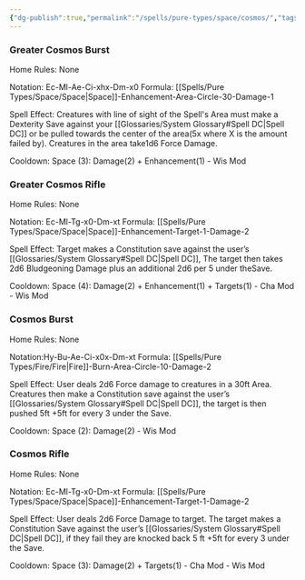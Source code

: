 ```yaml
---
{"dg-publish":true,"permalink":"/spells/pure-types/space/cosmos/","tags":["Spell/Space","Spell/Damage"]}
---
```


### Greater Cosmos Burst
Home Rules: None

Notation: Ec-Ml-Ae-Ci-xhx-Dm-x0
Formula: [[Spells/Pure Types/Space/Space\|Space]]-Enhancement-Area-Circle-30-Damage-1

Spell Effect: 
Creatures with line of sight of the Spell's Area must make a Dexterity Save against your [[Glossaries/System Glossary#Spell DC\|Spell DC]] or be pulled towards the center of the area(5x where X is the amount failed by). Creatures in the area take1d6 Force Damage.

Cooldown: 
Space (3): Damage(2) + Enhancement(1) - Wis Mod

### Greater Cosmos Rifle
Home Rules: None

Notation: Ec-Ml-Tg-x0-Dm-xt
Formula: [[Spells/Pure Types/Space/Space\|Space]]-Enhancement-Target-1-Damage-2

Spell Effect: 
Target makes a Constitution save against the user’s [[Glossaries/System Glossary#Spell DC\|Spell DC]], The target then takes 2d6 Bludgeoning Damage plus an additional 2d6 per 5 under theSave.

Cooldown:
Space (4): Damage(2) + Enhancement(1) + Targets(1) - Cha Mod - Wis Mod
### Cosmos Burst
Home Rules: None

Notation:Hy-Bu-Ae-Ci-x0x-Dm-xt
Formula: [[Spells/Pure Types/Fire/Fire\|Fire]]-Burn-Area-Circle-10-Damage-2

Spell Effect: 
User deals 2d6 Force damage to creatures in a 30ft Area. Creatures then make a Constitution save against the user’s [[Glossaries/System Glossary#Spell DC\|Spell DC]], the target is then pushed 5ft +5ft for every 3 under the Save.

Cooldown: 
Space (2): Damage(2) - Wis Mod

### Cosmos Rifle
Home Rules: None

Notation: Ec-Ml-Tg-x0-Dm-xt
Formula: [[Spells/Pure Types/Space/Space\|Space]]-Enhancement-Target-1-Damage-2

Spell Effect: 
User deals 2d6 Force Damage to target. The target makes a Constitution Save against the user’s [[Glossaries/System Glossary#Spell DC\|Spell DC]], if they fail they are knocked back 5 ft +5ft for every 3  under the Save.

Cooldown:
Space (3): Damage(2) + Targets(1) - Cha Mod - Wis Mod